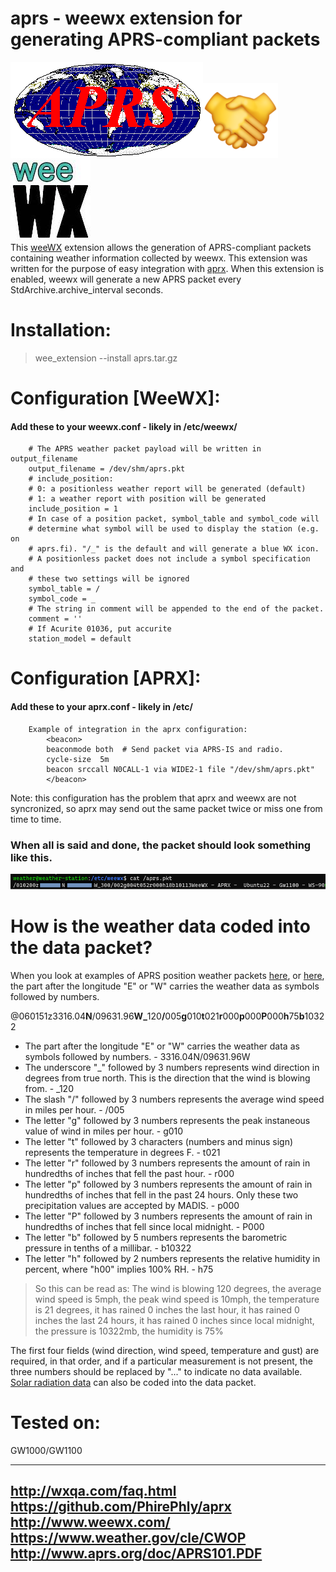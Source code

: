 # aprs - weewx extension for generating APRS-compliant packets
![alt text](aprs.png)![alt text](handshake.png)  ![alt text](weewx.jpg)  
This [weeWX](https://www.weewx.com/) extension allows the generation of APRS-compliant packets
containing weather information collected by weewx.
This extension was written for the purpose of easy integration with [aprx](http://thelifeofkenneth.com/aprx/).
When this extension is enabled, weewx will generate a new APRS packet every
StdArchive.archive_interval seconds.

# Installation:
> wee_extension --install aprs.tar.gz

# Configuration [WeeWX]: 
#### Add these to your weewx.conf - likely in /etc/weewx/
        # The APRS weather packet payload will be written in output_filename
        output_filename = /dev/shm/aprs.pkt
        # include_position:
        # 0: a positionless weather report will be generated (default)
        # 1: a weather report with position will be generated
        include_position = 1
        # In case of a position packet, symbol_table and symbol_code will
        # determine what symbol will be used to display the station (e.g. on
        # aprs.fi). "/_" is the default and will generate a blue WX icon.
        # A positionless packet does not include a symbol specification and
        # these two settings will be ignored
        symbol_table = /
        symbol_code = _
        # The string in comment will be appended to the end of the packet.
        comment = ''
        # If Acurite 01036, put accurite
        station_model = default

# Configuration  [APRX]:
#### Add these to your aprx.conf - likely in /etc/
        Example of integration in the aprx configuration:
            <beacon>
            beaconmode both  # Send packet via APRS-IS and radio.
            cycle-size  5m
            beacon srccall N0CALL-1 via WIDE2-1 file "/dev/shm/aprs.pkt"
            </beacon>

Note: this configuration has the problem that aprx and weewx are not
syncronized, so aprx may send out the same packet twice or miss one from time
to time.

### When all is said and done, the packet should look something like this.
![alt text](image.png)

# How is the weather data coded into the data packet?  

When you look at examples of APRS position weather packets [here](http://wxqa.com/callsminmax/index_callsminmax.html), or [here](http://wxqa.com/activecwd/index_activecwd.html), the part after the longitude "E" or "W" carries the weather data as symbols followed by numbers.   


@060151z3316.04<b>N</b>/09631.96<b>W</b><b>_</b>120<b>/</b>005<b>g</b>010<b>t</b>021<b>r</b>000<b>p</b>000<b>P</b>000<b>h</b>75<b>b</b>10322
- The part after the longitude "E" or "W" carries the weather data as symbols followed by numbers. - 3316.04N/09631.96W
- The underscore "_" followed by 3 numbers represents wind direction in degrees from true north. This is the direction that the wind is blowing from. - _120
- The slash "/" followed by 3 numbers represents the average wind speed in miles per hour. - /005
- The letter "g" followed by 3 numbers represents the peak instaneous value of wind in miles per hour. - g010
- The letter "t" followed by 3 characters (numbers and minus sign) represents the temperature in degrees F. - t021
- The letter "r" followed by 3 numbers represents the amount of rain in hundredths of inches that fell the past hour. - r000
- The letter "p" followed by 3 numbers represents the amount of rain in hundredths of inches that fell in the past 24 hours. Only these two precipitation values are accepted by MADIS. - p000
- The letter "P" followed by 3 numbers represents the amount of rain in hundredths of inches that fell since local midnight. - P000
- The letter "b" followed by 5 numbers represents the barometric pressure in tenths of a millibar. - b10322 
- The letter "h" followed by 2 numbers represents the relative humidity in percent, where "h00" implies 100% RH. - h75
>So this can be read as: The wind is blowing 120 degrees, the average wind speed is 5mph, the peak wind speed is 10mph, the temperature is 21 degrees, it has rained 0 inches the last hour, it has rained 0 inches the last 24 hours, it has rained 0 inches since local midnight, the pressure is 10322mb, the humidity is 75%

The first four fields (wind direction, wind speed, temperature and gust) are required, in that order, and if a particular measurement is not present, the three numbers should be replaced by "..." to indicate no data available. [Solar radiation data](http://wxqa.com/lum_search.htm) can also be coded into the data packet.

# Tested on:
GW1000/GW1100

---
http://wxqa.com/faq.html  
https://github.com/PhirePhly/aprx  
http://www.weewx.com/  
https://www.weather.gov/cle/CWOP  
http://www.aprs.org/doc/APRS101.PDF  
---